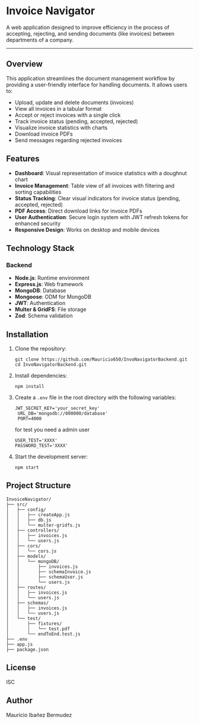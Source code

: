 # Invoice Navigator

A web application designed to improve efficiency in the process of accepting, rejecting, and sending documents (like invoices) between departments of a company.

---
## Overview

This application streamlines the document management workflow by providing a user-friendly interface for handling documents. It allows users to:

- Upload, update and delete documents (invoices)
- View all invoices in a tabular format
- Accept or reject invoices with a single click
- Track invoice status (pending, accepted, rejected)
- Visualize invoice statistics with charts
- Download invoice PDFs
- Send messages regarding rejected invoices

## Features

- **Dashboard**: Visual representation of invoice statistics with a doughnut chart
- **Invoice Management**: Table view of all invoices with filtering and sorting capabilities
- **Status Tracking**: Clear visual indicators for invoice status (pending, accepted, rejected)
- **PDF Access**: Direct download links for invoice PDFs
- **User Authentication**: Secure login system with JWT refresh tokens for enhanced security
- **Responsive Design**: Works on desktop and mobile devices

## Technology Stack

### Backend
- **Node.js**: Runtime environment
- **Express.js**: Web framework
- **MongoDB**: Database
- **Mongoose**: ODM for MongoDB
- **JWT**: Authentication
- **Multer & GridFS**: File storage
- **Zod**: Schema validation


## Installation

1. Clone the repository:
   ```
   git clone https://github.com/Mauricio650/InvoNavigatorBackend.git
   cd InvoNavigatorBackend.git
   ```

2. Install dependencies:
   ```
   npm install
   ```

3. Create a `.env` file in the root directory with the following variables:
   ```
   JWT_SECRET_KEY='your_secret_key'
    URL_DB='mongodb://000000/database'
    PORT=4000
   ```

   for test you need a admin user
   ```
   USER_TEST='XXXX'
   PASSWORD_TEST='XXXX'
   ```

4. Start the development server:
   ```
   npm start
   ```


## Project Structure

```
InvoiceNavigator/
├── src/
│   ├── config/
│   │   ├── createApp.js
│   │   ├── db.js
│   │   └── multer-gridfs.js
│   ├── controllers/
│   │   ├── invoices.js
│   │   └── users.js
│   ├── cors/
│   │   └── cors.js
│   ├── models/
│   │   └── mongoDB/
│   │       ├── invoices.js
│   │       ├── schemaInvoice.js
│   │       ├── schemaUser.js
│   │       └── users.js
│   ├── routes/
│   │   ├── invoices.js
│   │   └── users.js
│   ├── schemas/
│   │   ├── invoices.js
│   │   └── users.js
│   └── test/
│       ├── fixtures/
│       │   └── test.pdf
│       └── endToEnd.test.js
├── .env
├── app.js
├── package.json
```

## License

ISC

## Author

Mauricio Ibañez Bermudez
